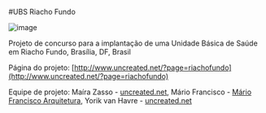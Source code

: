 #UBS Riacho Fundo

![image](http://yorik.uncreated.net/images/2016/ubs01.jpg)

Projeto de concurso para a implantação de uma Unidade Básica de Saúde em Riacho Fundo, Brasília, DF, Brasil

Página do projeto: [http://www.uncreated.net/?page=riachofundo](http://www.uncreated.net/?page=riachofundo)

Equipe de projeto: Maíra Zasso - [uncreated.net](http://www.uncreated.net), Mário Francisco - [Mário Francisco Arquitetura](http://www.mariofrancisco.com.br), Yorik van Havre - [uncreated.net](http://www.uncreated.net)
